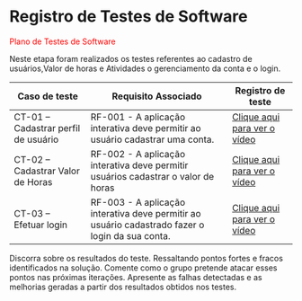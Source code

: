 # Registro de Testes de Software

<span style="color:red"> Plano de Testes de Software</a></span>

Neste etapa foram realizados os testes referentes ao cadastro de usuários,Valor de horas e Atividades o gerenciamento da conta e o login. 

|Caso de teste    | Requisito Associado  | Registro de teste |
|------|-----------------------------------------|----|
|CT-01 – Cadastrar perfil de usuário| RF-001 - A aplicação interativa deve permitir ao usuário cadastrar uma conta. | <a href="https://user-images.githubusercontent.com/97108151/198900331-9cc63bda-8907-436b-a490-55fe2081c73e.mp4">Clique aqui para ver o vídeo</a>  | 
|CT-02 – Cadastrar Valor de Horas| RF-002 - A aplicação interativa deve permitir usuários cadastrar o valor de horas | <a href="https://user-images.githubusercontent.com/97108151/198901721-2ccd44c2-fd3e-496c-a300-70b883ccd62b.mp4">Clique aqui para ver o vídeo</a>  |
|CT-03 – Efetuar login| RF-003 - A aplicação interativa deve permitir ao usuário cadastrado fazer o login da sua conta.  | <a href="https://user-images.githubusercontent.com/97108151/198901982-06bc0797-b484-4cc8-9d49-2b3ab3d4bd14.mp4">Clique aqui para ver o vídeo</a>  |


Discorra sobre os resultados do teste. Ressaltando pontos fortes e fracos identificados na solução. Comente como o grupo pretende atacar esses pontos nas próximas iterações. Apresente as falhas detectadas e as melhorias geradas a partir dos resultados obtidos nos testes.
